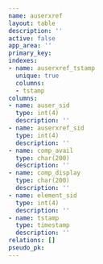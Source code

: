 ```yaml
---
name: auserxref
layout: table
description: ''
active: false
app_area: ''
primary_key: 
indexes:
- name: auserxref_tstamp
  unique: true
  columns:
  - tstamp
columns:
- name: auser_sid
  type: int(4)
  description: ''
- name: auserxref_sid
  type: int(4)
  description: ''
- name: comp_avail
  type: char(200)
  description: ''
- name: comp_display
  type: char(200)
  description: ''
- name: element_sid
  type: int(4)
  description: ''
- name: tstamp
  type: timestamp
  description: ''
relations: []
pseudo_pk: 
---
```


